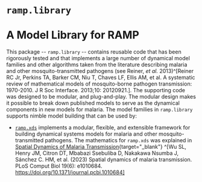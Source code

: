 # **`ramp.library`** <br><br> A Model Library for RAMP

This package -- `ramp.library` -- contains reusable code that has been rigorously tested and that implements a large number of dynamical model families and other algorithms taken from the literature describing malaria and other mosquito-transmitted pathogens (see Reiner, *et al.* 2013)^[Reiner RC Jr, Perkins TA, Barker CM, Niu T, Chaves LF, Ellis AM, et al. A systematic review of mathematical models of mosquito-borne pathogen transmission: 1970-2010. J R Soc Interface. 2013;10: 20120921.]. The supporting code was designed to be modular, and plug-and-play. The modular design makes it possible to break down published models to serve as the dynamical components in new models for malaria. The model families in `ramp.library` supports nimble model building that can be used by:

+ [`ramp.xds`](https://github.com/dd-harp/ramp.xds) implements a modular, flexible, and extensible framework for building dynamical systems models for malaria and other mosquito-transmitted pathogens. The mathematics for `ramp.xds` was explained in [Spatial Dynamics of Malaria Transmission](https://journals.plos.org/ploscompbiol/article?id=10.1371/journal.pcbi.1010684){target="_blank"}
^[Wu SL, Henry JM, Citron DT, Mbabazi Ssebuliba D, Nakakawa Nsumba J, Sánchez C. HM, et al. (2023) Spatial dynamics of malaria transmission. PLoS Comput Biol 19(6): e1010684. https://doi.org/10.1371/journal.pcbi.1010684] 

